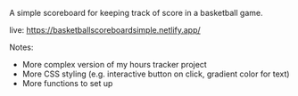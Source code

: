 A simple scoreboard for keeping track of score in a basketball game.

live: https://basketballscoreboardsimple.netlify.app/

Notes:
- More complex version of my hours tracker project
- More CSS styling (e.g. interactive button on click, gradient color for text)
- More functions to set up
